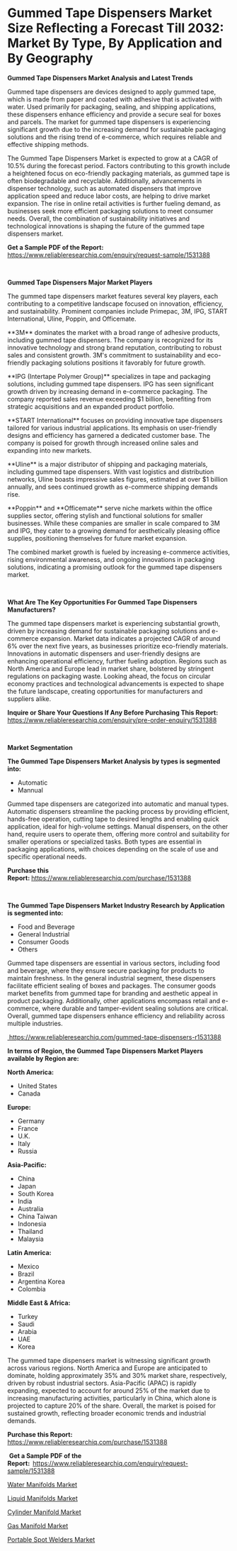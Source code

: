 <p><h1>Gummed Tape Dispensers Market Size Reflecting a Forecast Till 2032: Market By Type, By Application and By Geography</h1></p><p><strong>Gummed Tape Dispensers Market Analysis and Latest Trends</strong></p>
<p><p>Gummed tape dispensers are devices designed to apply gummed tape, which is made from paper and coated with adhesive that is activated with water. Used primarily for packaging, sealing, and shipping applications, these dispensers enhance efficiency and provide a secure seal for boxes and parcels. The market for gummed tape dispensers is experiencing significant growth due to the increasing demand for sustainable packaging solutions and the rising trend of e-commerce, which requires reliable and effective shipping methods.</p><p>The Gummed Tape Dispensers Market is expected to grow at a CAGR of 10.5% during the forecast period. Factors contributing to this growth include a heightened focus on eco-friendly packaging materials, as gummed tape is often biodegradable and recyclable. Additionally, advancements in dispenser technology, such as automated dispensers that improve application speed and reduce labor costs, are helping to drive market expansion. The rise in online retail activities is further fueling demand, as businesses seek more efficient packaging solutions to meet consumer needs. Overall, the combination of sustainability initiatives and technological innovations is shaping the future of the gummed tape dispensers market.</p></p>
<p><strong>Get a Sample PDF of the Report:&nbsp;</strong> <a href="https://www.reliableresearchiq.com/enquiry/request-sample/1531388?utm_campaign=1842&utm_medium=2&utm_source=Github&utm_content=ia&utm_term=09042025&utm_id=gummed-tape-dispensers">https://www.reliableresearchiq.com/enquiry/request-sample/1531388</a></p>
<p>&nbsp;</p>
<p><strong>Gummed Tape Dispensers Major Market Players</strong></p>
<p><p>The gummed tape dispensers market features several key players, each contributing to a competitive landscape focused on innovation, efficiency, and sustainability. Prominent companies include Primepac, 3M, IPG, START International, Uline, Poppin, and Officemate.</p><p>**3M** dominates the market with a broad range of adhesive products, including gummed tape dispensers. The company is recognized for its innovative technology and strong brand reputation, contributing to robust sales and consistent growth. 3M's commitment to sustainability and eco-friendly packaging solutions positions it favorably for future growth.</p><p>**IPG (Intertape Polymer Group)** specializes in tape and packaging solutions, including gummed tape dispensers. IPG has seen significant growth driven by increasing demand in e-commerce packaging. The company reported sales revenue exceeding $1 billion, benefiting from strategic acquisitions and an expanded product portfolio.</p><p>**START International** focuses on providing innovative tape dispensers tailored for various industrial applications. Its emphasis on user-friendly designs and efficiency has garnered a dedicated customer base. The company is poised for growth through increased online sales and expanding into new markets.</p><p>**Uline** is a major distributor of shipping and packaging materials, including gummed tape dispensers. With vast logistics and distribution networks, Uline boasts impressive sales figures, estimated at over $1 billion annually, and sees continued growth as e-commerce shipping demands rise.</p><p>**Poppin** and **Officemate** serve niche markets within the office supplies sector, offering stylish and functional solutions for smaller businesses. While these companies are smaller in scale compared to 3M and IPG, they cater to a growing demand for aesthetically pleasing office supplies, positioning themselves for future market expansion.</p><p>The combined market growth is fueled by increasing e-commerce activities, rising environmental awareness, and ongoing innovations in packaging solutions, indicating a promising outlook for the gummed tape dispensers market.</p></p>
<p>&nbsp;</p>
<p><strong>What Are The Key Opportunities For Gummed Tape Dispensers Manufacturers?</strong></p>
<p><p>The gummed tape dispensers market is experiencing substantial growth, driven by increasing demand for sustainable packaging solutions and e-commerce expansion. Market data indicates a projected CAGR of around 6% over the next five years, as businesses prioritize eco-friendly materials. Innovations in automatic dispensers and user-friendly designs are enhancing operational efficiency, further fueling adoption. Regions such as North America and Europe lead in market share, bolstered by stringent regulations on packaging waste. Looking ahead, the focus on circular economy practices and technological advancements is expected to shape the future landscape, creating opportunities for manufacturers and suppliers alike.</p></p>
<p><strong>Inquire or Share Your Questions If Any Before Purchasing This Report:</strong> <a href="https://www.reliableresearchiq.com/enquiry/pre-order-enquiry/1531388?utm_campaign=1842&utm_medium=2&utm_source=Github&utm_content=ia&utm_term=09042025&utm_id=gummed-tape-dispensers">https://www.reliableresearchiq.com/enquiry/pre-order-enquiry/1531388</a></p>
<p>&nbsp;</p>
<p><strong>Market Segmentation</strong></p>
<p><strong>The Gummed Tape Dispensers Market Analysis by types is segmented into:</strong></p>
<p><ul><li>Automatic</li><li>Mannual</li></ul></p>
<p><p>Gummed tape dispensers are categorized into automatic and manual types. Automatic dispensers streamline the packing process by providing efficient, hands-free operation, cutting tape to desired lengths and enabling quick application, ideal for high-volume settings. Manual dispensers, on the other hand, require users to operate them, offering more control and suitability for smaller operations or specialized tasks. Both types are essential in packaging applications, with choices depending on the scale of use and specific operational needs.</p></p>
<p><strong>Purchase this Report:&nbsp;</strong><a href="https://www.reliableresearchiq.com/purchase/1531388?utm_campaign=1842&utm_medium=2&utm_source=Github&utm_content=ia&utm_term=09042025&utm_id=gummed-tape-dispensers">https://www.reliableresearchiq.com/purchase/1531388</a></p>
<p>&nbsp;</p>
<p><strong>The Gummed Tape Dispensers Market Industry Research by Application is segmented into:</strong></p>
<p><ul><li>Food and Beverage</li><li>General Industrial</li><li>Consumer Goods</li><li>Others</li></ul></p>
<p><p>Gummed tape dispensers are essential in various sectors, including food and beverage, where they ensure secure packaging for products to maintain freshness. In the general industrial segment, these dispensers facilitate efficient sealing of boxes and packages. The consumer goods market benefits from gummed tape for branding and aesthetic appeal in product packaging. Additionally, other applications encompass retail and e-commerce, where durable and tamper-evident sealing solutions are critical. Overall, gummed tape dispensers enhance efficiency and reliability across multiple industries.</p></p>
<p><a href="https://www.reliableresearchiq.com/gummed-tape-dispensers-r1531388?utm_campaign=1842&utm_medium=2&utm_source=Github&utm_content=ia&utm_term=09042025&utm_id=gummed-tape-dispensers">&nbsp;https://www.reliableresearchiq.com/gummed-tape-dispensers-r1531388</a></p>
<p><strong>In terms of Region, the Gummed Tape Dispensers Market Players available by Region are:</strong></p>
<p>
    <p> <strong> North America: </strong>
        <ul>
            <li>United States</li>
            <li>Canada</li>
        </ul>
        </p> 
    <p> <strong> Europe: </strong>
        <ul>
            <li>Germany</li>
            <li>France</li>
            <li>U.K.</li>
            <li>Italy</li>
            <li>Russia</li>
        </ul>
        </p> 
    <p> <strong> Asia-Pacific: </strong>
        <ul>
            <li>China</li>
            <li>Japan</li>
            <li>South Korea</li>
            <li>India</li>
            <li>Australia</li>
            <li>China Taiwan</li>
            <li>Indonesia</li>
            <li>Thailand</li>
            <li>Malaysia</li>
        </ul>
        </p> 
    <p> <strong> Latin America: </strong>
        <ul>
            <li>Mexico</li>
            <li>Brazil</li>
            <li>Argentina Korea</li>
            <li>Colombia</li>
        </ul>
        </p> 
    <p> <strong> Middle East & Africa: </strong>
        <ul>
            <li>Turkey</li>
            <li>Saudi</li>
            <li>Arabia</li>
            <li>UAE</li>
            <li>Korea</li>
        </ul>
    </p>
    </p>
<p><p>The gummed tape dispensers market is witnessing significant growth across various regions. North America and Europe are anticipated to dominate, holding approximately 35% and 30% market share, respectively, driven by robust industrial sectors. Asia-Pacific (APAC) is rapidly expanding, expected to account for around 25% of the market due to increasing manufacturing activities, particularly in China, which alone is projected to capture 20% of the share. Overall, the market is poised for sustained growth, reflecting broader economic trends and industrial demands.</p></p>
<p><strong>Purchase this Report: </strong><a href="https://www.reliableresearchiq.com/purchase/1531388?utm_campaign=1842&utm_medium=2&utm_source=Github&utm_content=ia&utm_term=09042025&utm_id=gummed-tape-dispensers">https://www.reliableresearchiq.com/purchase/1531388</a></p>
<p>&nbsp;<strong>Get a Sample PDF of the Report:&nbsp;&nbsp;</strong><a href="https://www.reliableresearchiq.com/enquiry/request-sample/1531388?utm_campaign=1842&utm_medium=2&utm_source=Github&utm_content=ia&utm_term=09042025&utm_id=gummed-tape-dispensers">https://www.reliableresearchiq.com/enquiry/request-sample/1531388</a></p>
<p><strong></strong></p>
<p><p><a href="https://github.com/kadutjoelly83/Market-Research-Report-List-1/blob/main/water-manifolds-market.md?utm_campaign=1842&utm_medium=2&utm_source=Github&utm_content=ia&utm_term=09042025&utm_id=gummed-tape-dispensers">Water Manifolds Market</a></p><p><a href="https://github.com/snaikraso/Market-Research-Report-List-1/blob/main/liquid-manifolds-market.md?utm_campaign=1842&utm_medium=2&utm_source=Github&utm_content=ia&utm_term=09042025&utm_id=gummed-tape-dispensers">Liquid Manifolds Market</a></p><p><a href="https://github.com/shimweummul/Market-Research-Report-List-1/blob/main/cylinder-manifold-market.md?utm_campaign=1842&utm_medium=2&utm_source=Github&utm_content=ia&utm_term=09042025&utm_id=gummed-tape-dispensers">Cylinder Manifold Market</a></p><p><a href="https://github.com/sternymkere4/Market-Research-Report-List-1/blob/main/gas-manifold-market.md?utm_campaign=1842&utm_medium=2&utm_source=Github&utm_content=ia&utm_term=09042025&utm_id=gummed-tape-dispensers">Gas Manifold Market</a></p><p><a href="https://github.com/iperitvik8/Market-Research-Report-List-1/blob/main/portable-spot-welders-market.md?utm_campaign=1842&utm_medium=2&utm_source=Github&utm_content=ia&utm_term=09042025&utm_id=gummed-tape-dispensers">Portable Spot Welders Market</a></p></p>